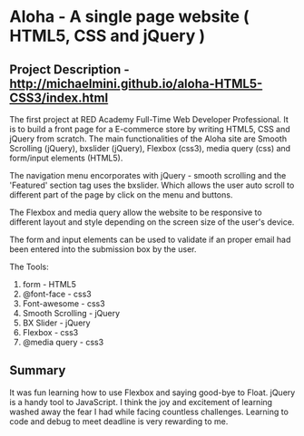 # Aloha - A single page website ( HTML5, CSS and jQuery )

## Project Description - http://michaelmini.github.io/aloha-HTML5-CSS3/index.html

The first project at RED Academy Full-Time Web Developer Professional. It is to build a front page for a E-commerce store by writing HTML5, CSS and jQuery from scratch. The main functionalities of the Aloha site are Smooth Scrolling (jQuery), bxslider (jQuery), Flexbox (css3), media query (css) and form/input elements (HTML5). 

The navigation menu encorporates with jQuery - smooth scrolling and the 'Featured' section tag uses the bxslider. Which allows the user auto scroll to different part of the page by click on the menu and buttons.

The Flexbox and media query allow the website to be responsive to different layout and style depending on the screen size of the user's device. 

The form and input elements can be used to validate if an proper email had been entered into the submission box by the user.

The Tools:

1. form 			- HTML5
2. @font-face 		- css3
3. Font-awesome 	- css3
4. Smooth Scrolling - jQuery
5. BX Slider		- jQuery
6. Flexbox 			- css3
7. @media query 	- css3

## Summary 

It was fun learning how to use Flexbox and saying good-bye to Float. jQuery is a handy tool to JavaScript. I think the joy and excitement of learning washed away the fear I had while facing countless challenges. Learning to code and debug to meet deadline is very rewarding to me. 
